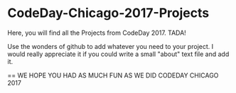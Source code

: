 # CodeDay-Chicago-2017-Projects

Here, you will find all the Projects from CodeDay 2017. TADA!

Use the wonders of github to add whatever you need to your project. I would really appreciate it if you could write a small "about" text file and add it.

==
WE HOPE YOU HAD AS MUCH FUN AS WE DID
CODEDAY CHICAGO 2017
